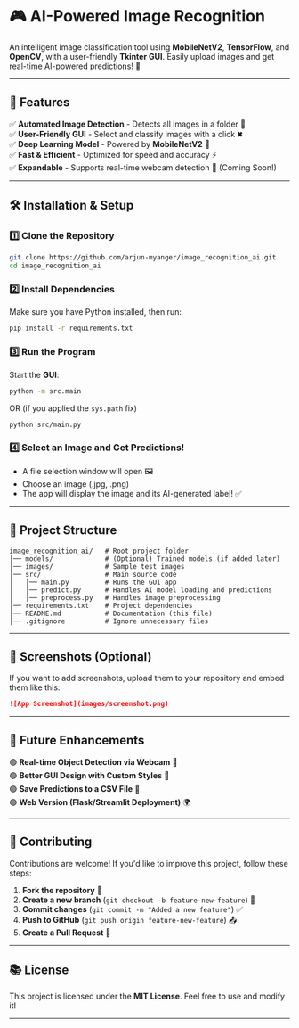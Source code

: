 # 🎮 AI-Powered Image Recognition
An intelligent image classification tool using **MobileNetV2**, **TensorFlow**, and **OpenCV**, with a user-friendly **Tkinter GUI**. Easily upload images and get real-time AI-powered predictions! 🚀  

---

## 🌟 Features
✅ **Automated Image Detection** - Detects all images in a folder 📂  
✅ **User-Friendly GUI** - Select and classify images with a click 🞮  
✅ **Deep Learning Model** - Powered by **MobileNetV2** 🧠  
✅ **Fast & Efficient** - Optimized for speed and accuracy ⚡  
✅ **Expandable** - Supports real-time webcam detection 🎥 (Coming Soon!)  

---

## 🛠️ Installation & Setup
### **1️⃣ Clone the Repository**
```sh
git clone https://github.com/arjun-myanger/image_recognition_ai.git
cd image_recognition_ai
```

### **2️⃣ Install Dependencies**
Make sure you have Python installed, then run:
```sh
pip install -r requirements.txt
```

### **3️⃣ Run the Program**
Start the **GUI**:
```sh
python -m src.main
```
OR (if you applied the `sys.path` fix)
```sh
python src/main.py
```

### **4️⃣ Select an Image and Get Predictions!**
- A file selection window will open 🖼️  
- Choose an image (.jpg, .png)  
- The app will display the image and its AI-generated label! ✅  

---

## 📂 Project Structure
```
image_recognition_ai/   # Root project folder
│── models/             # (Optional) Trained models (if added later)
│── images/             # Sample test images
│── src/                # Main source code
│   │── main.py         # Runs the GUI app
│   │── predict.py      # Handles AI model loading and predictions
│   │── preprocess.py   # Handles image preprocessing
│── requirements.txt    # Project dependencies
│── README.md           # Documentation (this file)
│── .gitignore          # Ignore unnecessary files
```

---

## 📸 Screenshots (Optional)
If you want to add screenshots, upload them to your repository and embed them like this:
```md
![App Screenshot](images/screenshot.png)
```

---

## 🚀 Future Enhancements
🟢 **Real-time Object Detection via Webcam** 🎥  
🟢 **Better GUI Design with Custom Styles** 🎨  
🟢 **Save Predictions to a CSV File** 📄  
🟢 **Web Version (Flask/Streamlit Deployment)** 🌍  

---

## 🤝 Contributing
Contributions are welcome! If you'd like to improve this project, follow these steps:  
1. **Fork the repository** 🔄  
2. **Create a new branch** (`git checkout -b feature-new-feature`) 🌿  
3. **Commit changes** (`git commit -m "Added a new feature"`) ✅  
4. **Push to GitHub** (`git push origin feature-new-feature`) 📤  
5. **Create a Pull Request** 🔁  

---

## 📚 License
This project is licensed under the **MIT License**. Feel free to use and modify it!  

---


